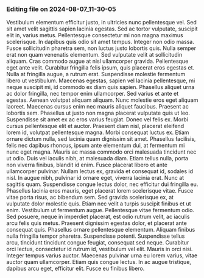 

### Editing file on 2024-08-07_11-30-05

Vestibulum elementum efficitur justo, in ultricies nunc pellentesque vel. Sed sit amet velit sagittis sapien lacinia egestas. Sed ac tortor vulputate, suscipit elit in, varius metus. Pellentesque consectetur mi non magna maximus scelerisque. In dapibus quis odio sit amet tempus. Integer non odio massa. Fusce sollicitudin pharetra sem, non luctus justo lobortis quis. Nulla semper erat non quam venenatis elementum.
Sed vulputate velit at sollicitudin aliquam. Cras commodo augue at nisl ullamcorper gravida. Pellentesque eget ante velit. Curabitur fringilla felis ipsum, quis placerat eros egestas et. Nulla at fringilla augue, a rutrum erat. Suspendisse molestie fermentum libero ut vestibulum. Maecenas egestas, sapien vel lacinia pellentesque, mi neque suscipit mi, id commodo ex diam quis sapien. Phasellus aliquet urna ac dolor fringilla, nec tempor enim ullamcorper. Sed varius et ante et egestas. Aenean volutpat aliquam aliquam. Nunc molestie eros eget aliquam laoreet.
Maecenas cursus enim nec mauris aliquet faucibus. Praesent ac lobortis sem. Phasellus ut justo non magna placerat vulputate quis ut leo. Suspendisse sit amet ex ac eros varius feugiat. Donec vel felis ex. Morbi cursus pellentesque elit et auctor. Praesent diam nisl, placerat eleifend lorem id, volutpat pellentesque magna. Morbi consequat luctus ex. Etiam ornare dictum nulla, sed lacinia quam dignissim sit amet. Phasellus facilisis, felis nec dapibus rhoncus, ipsum ante elementum dui, at fermentum mi nunc eget magna. Mauris ac massa commodo orci malesuada tincidunt nec ut odio. Duis vel iaculis nibh, at malesuada diam. Etiam tellus nulla, porta non viverra finibus, blandit id enim.
Fusce placerat libero et ante ullamcorper pulvinar. Nullam lectus ex, gravida et consequat id, sodales id nisl. In augue nibh, pulvinar id ornare eget, viverra lacinia erat. Nunc at sagittis quam. Suspendisse congue lectus dolor, nec efficitur dui fringilla eu. Phasellus lacinia eros mauris, eget placerat lorem scelerisque vitae. Fusce vitae porta risus, ac bibendum sem. Sed gravida scelerisque ex, at vulputate dolor molestie quis. Etiam nec velit a turpis suscipit finibus et ut enim. Vestibulum ut fermentum augue. Pellentesque vitae fermentum odio. Sed posuere, neque in imperdiet placerat, est odio rutrum velit, ac iaculis arcu felis quis metus.
Praesent dignissim egestas dolor, et placerat ante consequat quis. Phasellus ornare pellentesque elementum. Aliquam finibus nulla fringilla tempor pharetra. Suspendisse potenti. Suspendisse tellus arcu, tincidunt tincidunt congue feugiat, consequat sed neque. Curabitur orci lectus, consectetur id rutrum id, vestibulum vel elit. Mauris in orci nisi. Integer tempus varius auctor. Maecenas pulvinar urna eu lorem varius, vitae auctor quam ullamcorper. Etiam quis congue lectus. In ac augue tristique, dapibus arcu eget, efficitur elit. Fusce eu finibus libero.


